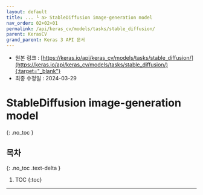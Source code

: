 ```yaml
---
layout: default
title: ... └ a> StableDiffusion image-generation model
nav_order: 02+02+01
permalink: /api/keras_cv/models/tasks/stable_diffusion/
parent: KerasCV
grand_parent: Keras 3 API 문서
---
```


* 원본 링크 : [https://keras.io/api/keras_cv/models/tasks/stable_diffusion/](https://keras.io/api/keras_cv/models/tasks/stable_diffusion/){:target="_blank"}
* 최종 수정일 : 2024-03-29

# StableDiffusion image-generation model
{: .no_toc }

## 목차
{: .no_toc .text-delta }

1. TOC
{:toc}

---
